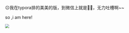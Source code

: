 :frowning_face:我在typora排的美美的版，到微信上就是:shit::shit:，无力吐槽啊~~

so ,i am here!

<img src="https://images.unsplash.com/photo-1608481337062-4093bf3ed404?ixid=MXwxMjA3fDB8MHx0b3BpYy1mZWVkfDl8NnNNVmpUTFNrZVF8fGVufDB8fHw%3D&ixlib=rb-1.2.1&auto=format&fit=crop&w=700&q=60" style="zoom:80%;" />


